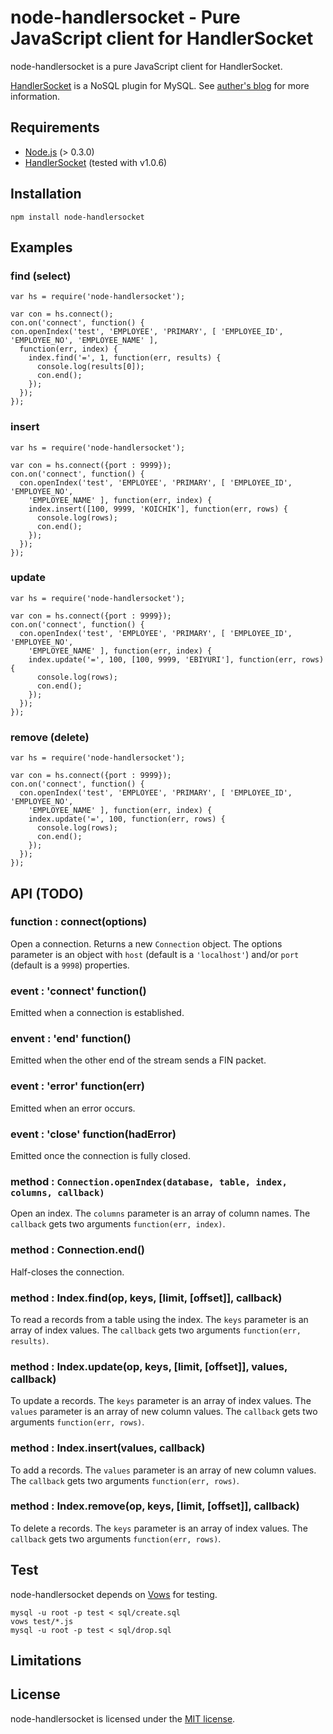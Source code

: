 # node-handlersocket - Pure JavaScript client for HandlerSocket

node-handlersocket is a pure JavaScript client for HandlerSocket.

[HandlerSocket](https://github.com/ahiguti/HandlerSocket-Plugin-for-MySQL)
is a NoSQL plugin for MySQL.
See [auther's blog](http://yoshinorimatsunobu.blogspot.com/2010/10/using-mysql-as-nosql-story-for.html)
for more information.

## Requirements

- [Node.js](http://nodejs.org/) (> 0.3.0)
- [HandlerSocket](https://github.com/ahiguti/HandlerSocket-Plugin-for-MySQL) (tested with v1.0.6)

## Installation

    npm install node-handlersocket

## Examples

### find (select)

    var hs = require('node-handlersocket');

    var con = hs.connect();
    con.on('connect', function() {
    con.openIndex('test', 'EMPLOYEE', 'PRIMARY', [ 'EMPLOYEE_ID', 'EMPLOYEE_NO', 'EMPLOYEE_NAME' ],
      function(err, index) {
        index.find('=', 1, function(err, results) {
          console.log(results[0]);
          con.end();
        });
      });
    });

### insert

    var hs = require('node-handlersocket');

    var con = hs.connect({port : 9999});
    con.on('connect', function() {
      con.openIndex('test', 'EMPLOYEE', 'PRIMARY', [ 'EMPLOYEE_ID', 'EMPLOYEE_NO',
        'EMPLOYEE_NAME' ], function(err, index) {
        index.insert([100, 9999, 'KOICHIK'], function(err, rows) {
          console.log(rows);
          con.end();
        });
      });
    });

### update

    var hs = require('node-handlersocket');

    var con = hs.connect({port : 9999});
    con.on('connect', function() {
      con.openIndex('test', 'EMPLOYEE', 'PRIMARY', [ 'EMPLOYEE_ID', 'EMPLOYEE_NO',
        'EMPLOYEE_NAME' ], function(err, index) {
        index.update('=', 100, [100, 9999, 'EBIYURI'], function(err, rows) {
          console.log(rows);
          con.end();
        });
      });
    });

### remove (delete)

    var hs = require('node-handlersocket');

    var con = hs.connect({port : 9999});
    con.on('connect', function() {
      con.openIndex('test', 'EMPLOYEE', 'PRIMARY', [ 'EMPLOYEE_ID', 'EMPLOYEE_NO',
        'EMPLOYEE_NAME' ], function(err, index) {
        index.update('=', 100, function(err, rows) {
          console.log(rows);
          con.end();
        });
      });
    });

## API (TODO)

### function : connect(options)

Open a connection.
Returns a new `Connection` object.
The options parameter is an object with `host` (default is a `'localhost'`) and/or
`port` (default is a `9998`) properties.

### event : 'connect' function()

Emitted when a connection is established.

### envent : 'end' function()

Emitted when the other end of the stream sends a FIN packet.

### event : 'error' function(err)

Emitted when an error occurs.

### event : 'close' function(hadError)

Emitted once the connection is fully closed.

### method : `Connection.openIndex(database, table, index, columns, callback)`

Open an index.
The `columns` parameter is an array of column names.
The `callback` gets two arguments `function(err, index)`.

### method : Connection.end()

Half-closes the connection.

### method : Index.find(op, keys, [limit, [offset]], callback)

To read a records from a table using the index.
The `keys` parameter is an array of index values.
The `callback` gets two arguments `function(err, results)`.

### method : Index.update(op, keys, [limit, [offset]], values, callback)

To update a records.
The `keys` parameter is an array of index values.
The `values` parameter is an array of new column values.
The `callback` gets two arguments `function(err, rows)`.

### method : Index.insert(values, callback)

To add a records.
The `values` parameter is an array of new column values.
The `callback` gets two arguments `function(err, rows)`.

### method : Index.remove(op, keys, [limit, [offset]], callback)

To delete a records.
The `keys` parameter is an array of index values.
The `callback` gets two arguments `function(err, rows)`.

## Test

node-handlersocket depends on [Vows](http://vowsjs.org/) for testing.

    mysql -u root -p test < sql/create.sql
    vows test/*.js
    mysql -u root -p test < sql/drop.sql

## Limitations



## License

node-handlersocket is licensed under the [MIT license](http://www.opensource.org/licenses/mit-license.php).
